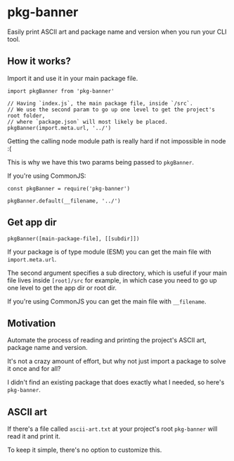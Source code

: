 # pkg-banner

Easily print ASCII art and package name and version when you run your CLI tool.

## How it works?

Import it and use it in your main package file.

```
import pkgBanner from 'pkg-banner'

// Having `index.js`, the main package file, inside `/src`.
// We use the second param to go up one level to get the project's root folder,
// where `package.json` will most likely be placed.
pkgBanner(import.meta.url, '../')
```

Getting the calling node module path is really hard if not impossible in node :(

This is why we have this two params being passed to `pkgBanner`.

If you're using CommonJS:

```
const pkgBanner = require('pkg-banner')

pkgBanner.default(__filename, '../')

```

## Get app dir

`pkgBanner([main-package-file], [[subdir]])`

If your package is of type module (ESM) you can get the main file with `import.meta.url`.

The second argument specifies a sub directory, which is useful if your main file lives
inside `[root]/src` for example, in which case you need to go up one level to get the app dir
or root dir.

If you're using CommonJS you can get the main file with `__filename`.

## Motivation

Automate the process of reading and printing the project's ASCII art, package name and version.

It's not a crazy amount of effort, but why not just import a package to solve it once and for all?

I didn't find an existing package that does exactly what I needed, so here's `pkg-banner`.

## ASCII art

If there's a file called `ascii-art.txt` at your project's root `pkg-banner` will read it
and print it.

To keep it simple, there's no option to customize this.
